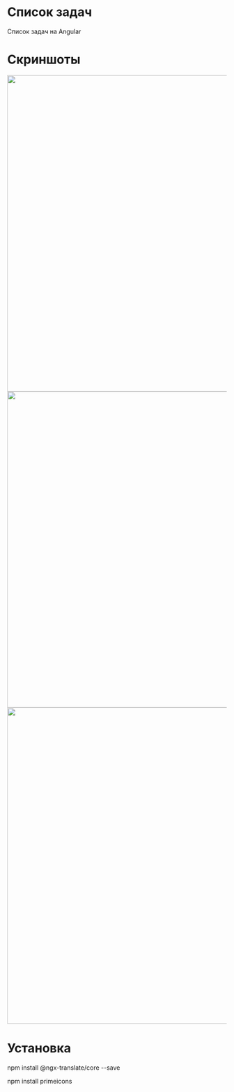 # Список задач

Список задач на Angular

# Скриншоты

<p align="center">
      <img src="https://i.ibb.co/dbv7Lnz/photo-2024-01-24-17-59-59.jpg" width="726">
      <img src="https://ibb.co/ftMgd2g" width="726">
      <img src="https://ibb.co/KySTHBM" width="726">
</p>

# Установка

npm install @ngx-translate/core --save

npm install primeicons
